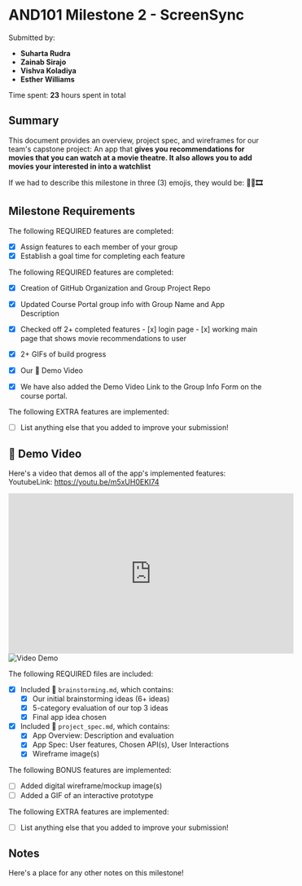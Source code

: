 # AND101 Milestone 2 - **ScreenSync**

Submitted by:
- **Suharta Rudra**
- **Zainab Sirajo**
- **Vishva Koladiya**
- **Esther Williams**

Time spent: **23** hours spent in total

## Summary

This document provides an overview, project spec, and wireframes for our team's capstone project: An app that **gives you recommendations for movies that you can watch at a movie theatre. It also allows you to add movies your interested in into a watchlist**

If we had to describe this milestone in three (3) emojis, they would be: **🍿🎥🎞️**


## Milestone Requirements

<!-- Please be sure to change the [ ] to [x] for any features you completed.  If a feature is not checked [x], you might miss the points for that item! -->
The following REQUIRED features are completed:

- [x] Assign features to each member of your group
- [x] Establish a goal time for completing each feature

The following REQUIRED features are completed:

- [x] Creation of GitHub Organization and Group Project Repo
- [x] Updated Course Portal group info with Group Name and App Description
- [x] Checked off 2+ completed features
      - [x]   login page
      - [x]   working main page that shows movie recommendations to user
- [x] 2+ GIFs of build progress

- [x] Our 🎥 Demo Video
- [x] We have also added the Demo Video Link to the Group Info Form on the course portal.

The following EXTRA features are implemented:

- [ ] List anything else that you added to improve your submission!

## 🎥 Demo Video

Here's a video that demos all of the app's implemented features:
YoutubeLink: https://youtu.be/m5xUH0EKI74

<iframe width="560" height="315" src="https://www.youtube.com/embed/m5xUH0EKI74" title="YouTube video player" frameborder="0" allow="accelerometer; autoplay; clipboard-write; encrypted-media; gyroscope; picture-in-picture; web-share" allowfullscreen></iframe>

<img src='https://i.imgur.com/PRRroCT.gif' title='Video Demo' width='' alt='Video Demo' />


The following REQUIRED files are included:

- [x] Included 📄 `brainstorming.md`, which contains:
  - [x] Our initial brainstorming ideas (6+ ideas)
  - [x] 5-category evaluation of our top 3 ideas
  - [x] Final app idea chosen
- [x] Included 📄 `project_spec.md`, which contains:
  - [x] App Overview: Description and evaluation
  - [x] App Spec: User features, Chosen API(s), User Interactions
  - [x] Wireframe image(s)

The following BONUS features are implemented:

- [ ] Added digital wireframe/mockup image(s)
- [ ] Added a GIF of an interactive prototype

The following EXTRA features are implemented:

- [ ] List anything else that you added to improve your submission!

## Notes

Here's a place for any other notes on this milestone!
